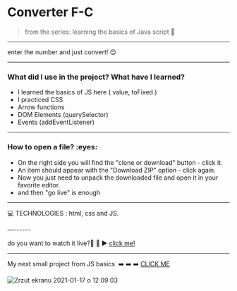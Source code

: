 <h1> Converter F-C </h1>

>from the series: learning the basics of Java script  :muscle:

----

enter the number and just convert! :blush:

-------

<h3>What did I use in the project? What have I learned?</h3>

* I learned the basics of JS here ( value, toFixed )
* I practiced CSS
* Arrow  functions
* DOM Elements (querySelector)
* Events (addEventListener)



-----
<h3>How to open a file? :eyes: </h3>

* On the right side you will find the "clone or download" button - click it.
* An item should appear with the "Download ZIP" option - click again.
* Now you just need to unpack the downloaded file and open it in your favorite editor.
* and then "go live" is enough

-----



:computer: TECHNOLOGIES : html, css and JS.

—------

do you want to watch it live?📲 :calling:  :arrow_forward:   [click me!](https://martynakiljan.github.io/simple-converter-F-C/html.html)


-----
My next small project from JS basics  :arrow_right: :arrow_right: :arrow_right: [CLICK ME ](https://github.com/martynakiljan/password-validator)





![Zrzut ekranu 2021-01-17 o 12 09 03](https://user-images.githubusercontent.com/59742201/104838712-01f79c80-58bd-11eb-9da4-18e5a787b25a.png)
